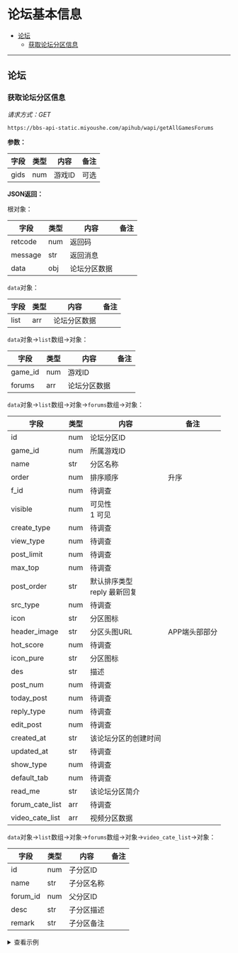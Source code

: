 # 论坛基本信息

- [论坛](#论坛)
  - [获取论坛分区信息](#获取论坛分区信息)

---

## 论坛

### 获取论坛分区信息

_请求方式：GET_

`https://bbs-api-static.miyoushe.com/apihub/wapi/getAllGamesForums`

**参数：**

| 字段 | 类型 | 内容 | 备注 |
| --- | ---- | ---- | ---- |
| gids | num | 游戏ID | 可选 |

**JSON返回：**

根对象：

| 字段 | 类型 | 内容 | 备注 |
| --- | ---- | ---- | ---- |
| retcode | num | 返回码 | |
| message | str | 返回消息 | |
| data | obj | 论坛分区数据 | |

`data`对象：

| 字段 | 类型 | 内容 | 备注 |
| --- | ---- | ---- | ---- |
| list | arr | 论坛分区数据 | |

`data`对象→`list`数组→对象：

| 字段 | 类型 | 内容 | 备注 |
| --- | ---- | ---- | ---- |
| game_id | num | 游戏ID | |
| forums | arr | 论坛分区数据 | |

`data`对象→`list`数组→对象→`forums`数组→对象：

| 字段 | 类型 | 内容 | 备注 |
| --- | ---- | ---- | ---- |
| id | num | 论坛分区ID | |
| game_id | num | 所属游戏ID | |
| name | str | 分区名称 | |
| order | num | 排序顺序 | 升序 |
| f_id | num | 待调查 | |
| visible | num | 可见性<br>1 可见 | |
| create_type | num | 待调查 | |
| view_type | num | 待调查 | |
| post_limit | num | 待调查 | |
| max_top | num | 待调查 | |
| post_order | str | 默认排序类型<br/>reply 最新回复 | |
| src_type | num | 待调查 | |
| icon | str | 分区图标 | |
| header_image | str | 分区头图URL | APP端头部部分 |
| hot_score | num | 待调查 | |
| icon_pure | str | 分区图标 | |
| des | str | 描述 | |
| post_num | num | 待调查 | |
| today_post | num | 待调查 | |
| reply_type | num | 待调查 | |
| edit_post | num | 待调查 | |
| created_at | str | 该论坛分区的创建时间 | |
| updated_at | str | 待调查 | |
| show_type | num | 待调查 | |
| default_tab | num | 待调查 | |
| read_me | str | 该论坛分区简介 | |
| forum_cate_list | arr | 待调查 | |
| video_cate_list | arr | 视频分区数据 | |

`data`对象→`list`数组→对象→`forums`数组→对象→`video_cate_list`→对象：

| 字段 | 类型 | 内容 | 备注 |
| --- | ---- | ---- | ---- |
| id | num | 子分区ID | |
| name | str | 子分区名称 | |
| forum_id | num | 父分区ID | |
| desc | str | 子分区描述 | |
| remark | str | 子分区备注 | |

<details>
<summary>查看示例</summary>

```json
{
  "retcode": 0,
  "message": "OK",
  "data": {
    "list": [
      {
        "game_id": 4,
        "forums": [
          {
            "id": 37,
            "game_id": 4,
            "name": "律所",
            "order": 1,
            "f_id": 0,
            "visible": 1,
            "create_type": 0,
            "view_type": 1,
            "post_limit": 3,
            "max_top": 3,
            "post_order": "reply",
            "src_type": 0,
            "icon": "https://upload-bbs.mihoyo.com/upload/2020/04/05/220478baa5f0fbbfd6452219ff6a9e5c.png",
            "header_image": "https://upload-bbs.mihoyo.com/upload/2019/08/27/df0439e4970738b8f9faebba31bac089.png",
            "hot_score": 1278957,
            "icon_pure": "https://upload-bbs.mihoyo.com/upload/2020/04/05/220478baa5f0fbbfd6452219ff6a9e5c.png",
            "des": "又到了第一喜欢的摸鱼鱼时间！",
            "post_num": 0,
            "today_post": 0,
            "reply_type": 1,
            "edit_post": 1,
            "created_at": "2019-08-27 19:04:19",
            "updated_at": "2023-01-12 17:00:25",
            "show_type": 1,
            "default_tab": 1,
            "read_me": "欢迎来到未定事件簿·律所！\n请律师在发帖前阅读【社区版规】，了解正确的发帖方式，更好地和其他律师进行交流哦~\n律师可在律所置顶中找到晒卡集中帖以及召回码分享集中帖。\n为了各位律师在浏览版区时能够保持愉快的心情，请遵守版规，不要在晒卡集中帖外发布晒卡内容！\n律所中抽卡分享的帖子将被版务团队直接删除，多次违反版规的律师将按照版规进行处理，感谢各位律师的理解。",
            "forum_cate_list": [],
            "video_cate_list": [
              {
                "id": 9,
                "name": "考据杂谈",
                "forum_id": 37,
                "desc": "以科普、考据、杂谈等为展示题材的视频内容",
                "remark": "单视频"
              },
              ...
            ]
          },
          ...
        ]
      },
      ...
    ]
  }
}
```
</details>